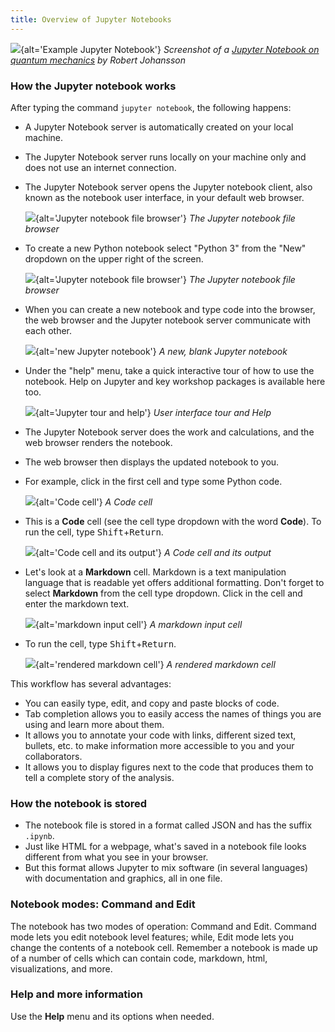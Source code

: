 ```yaml
---
title: Overview of Jupyter Notebooks
---
```


![](fig/00_0_jupyter_notebook_example.jpg){alt='Example Jupyter Notebook'}
*Screenshot of a [Jupyter Notebook on quantum mechanics](https://github.com/jrjohansson/qutip-lectures) by Robert Johansson*

### How the Jupyter notebook works

After typing the command `jupyter notebook`, the following happens:

- A Jupyter Notebook server is automatically created on your local machine.

- The Jupyter Notebook server runs locally on your machine only and does not
  use an internet connection.

- The Jupyter Notebook server opens the Jupyter notebook client, also known
  as the notebook user interface, in your default web browser.
  
  ![](fig/00_1_jupyter_file_browser.png){alt='Jupyter notebook file browser'}
  *The Jupyter notebook file browser*

- To create a new Python notebook select "Python 3" from the "New" dropdown on the upper
  right of the screen.
  
  ![](fig/00_2_jupyter_new_notebook.png){alt='Jupyter notebook file browser'}
  *The Jupyter notebook file browser*

- When you can create a new notebook and type code into the browser, the web
  browser and the Jupyter notebook server communicate with each other.
  
  ![](fig/00_3_jupyter_blank_notebook.png){alt='new Jupyter notebook'}
  *A new, blank Jupyter notebook*

- Under the "help" menu, take a quick interactive tour of how to
  use the notebook. Help on Jupyter and key workshop packages is
  available here too.
  
  ![](fig/00_4_jupyter_tour_help.png){alt='Jupyter tour and help'}
  *User interface tour and Help*

- The Jupyter Notebook server does the work and calculations, and the web
  browser renders the notebook.

- The web browser then displays the updated notebook to you.

- For example, click in the first cell and type some Python code.
  
  ![](fig/00_5_jupyter_code_before.png){alt='Code cell'}
  *A Code cell*

- This is a **Code** cell (see the cell type dropdown with the word **Code**).
  To run the cell, type <kbd>Shift</kbd>\+<kbd>Return</kbd>.
  
  ![](fig/00_6_jupyter_code_after.png){alt='Code cell and its output'}
  *A Code cell and its output*

- Let's look at a **Markdown** cell. Markdown is a text manipulation
  language that is readable yet offers additional formatting. Don't forget
  to select **Markdown** from the cell type dropdown. Click in the cell and
  enter the markdown text.
  
  ![](fig/00_7_jupyter_markdown_before.png){alt='markdown input cell'}
  *A markdown input cell*

- To run the cell, type <kbd>Shift</kbd>\+<kbd>Return</kbd>.
  
  ![](fig/00_8_jupyter_markdown_after.png){alt='rendered markdown cell'}
  *A rendered markdown cell*

This workflow has several advantages:

- You can easily type, edit, and copy and paste blocks of code.
- Tab completion allows you to easily access the names of things you are using
  and learn more about them.
- It allows you to annotate your code with links, different sized text,
  bullets, etc. to make information more accessible to you and your
  collaborators.
- It allows you to display figures next to the code that produces them
  to tell a complete story of the analysis.

### How the notebook is stored

- The notebook file is stored in a format called JSON and has the suffix
  `.ipynb`.
- Just like HTML for a webpage, what's saved in a notebook file looks
  different from what you see in your browser.
- But this format allows Jupyter to mix software (in several languages) with
  documentation and graphics, all in one file.

### Notebook modes: Command and Edit

The notebook has two modes of operation: Command and Edit. Command mode lets
you edit notebook level features; while, Edit mode lets you change the
contents of a notebook cell. Remember a notebook is made up of a number of
cells which can contain code, markdown, html, visualizations, and more.

### Help and more information

Use the **Help** menu and its options when needed.


